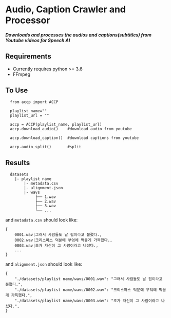 Audio, Caption Crawler and Processor
=====================================


##### Downloads and processes the audios and captions(subtitles) from Youtube videos for Speech AI



Requirements
-------------

* Currently requires python >= 3.6
* FFmpeg

To Use
--------

      from accp import ACCP

      playlist_name=""
      playlist_url = ""

      accp = ACCP(playlist_name, playlist_url)
      accp.download_audio()    #download audio from youtube

      accp.download_caption()  #download captions from youtube

      accp.audio_split()       #split 


Results
----------
   
      datasets
        |- playlist name
            |- metadata.csv
            |- alignment.json
            |- wavs
                 ├── 1.wav
                 ├── 2.wav
                 ├── 3.wav
                 └── ...
  
   
   and `metadata.csv` should look like:

    {
        0001.wav|그래서 사람들도 날 핍이라고 불렀다.,
        0002.wav|크리스마스 덕분에 부엌에 먹을게 가득했다.,
        0003.wav|조가 자신이 그 사람이라고 나섰다.,
        ...
    }
    
   and `alignment.json` should look like:

    {
        "./datasets/playlist name/wavs/0001.wav": "그래서 사람들도 날 핍이라고 불렀다.",
        "./datasets/playlist name/wavs/0002.wav": "크리스마스 덕분에 부엌에 먹을게 가득했다.",
        "./datasets/playlist name/wavs/0003.wav": "조가 자신이 그 사람이라고 나섰다.",
    }

